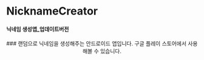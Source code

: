 # NicknameCreator
#### 닉네임 생성앱_업데이트버전

<div align=center>
### 랜덤으로 닉네임을 생성해주는 안드로이드 앱입니다. 구글 플레이 스토어에서 사용해볼 수 있습니다.
</div>
